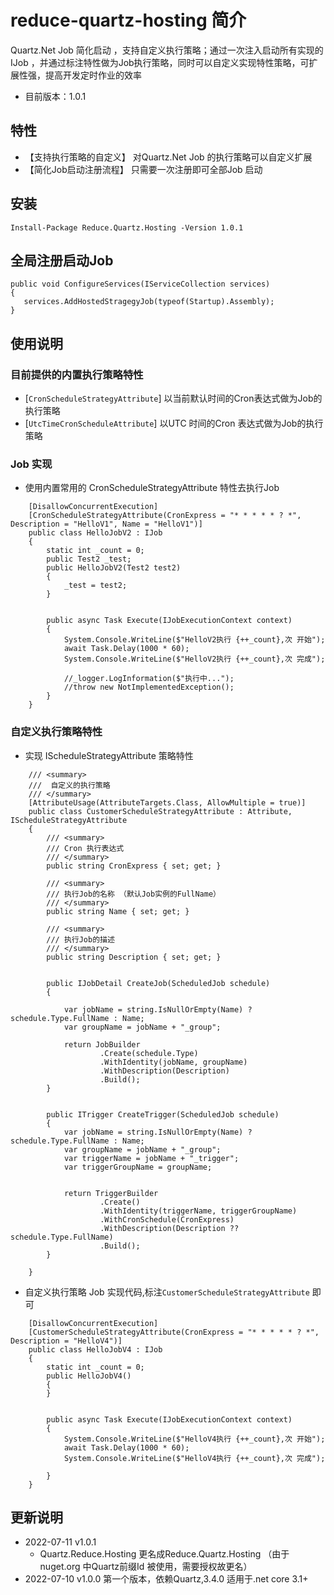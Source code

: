 # reduce-quartz-hosting 简介
Quartz.Net Job 简化启动 ，支持自定义执行策略；通过一次注入启动所有实现的IJob ，并通过标注特性做为Job执行策略，同时可以自定义实现特性策略，可扩展性强，提高开发定时作业的效率
- 目前版本：1.0.1


## 特性
- 【支持执行策略的自定义】 对Quartz.Net Job 的执行策略可以自定义扩展
- 【简化Job启动注册流程】 只需要一次注册即可全部Job 启动

## 安装
```
Install-Package Reduce.Quartz.Hosting -Version 1.0.1
```


## 全局注册启动Job
```
public void ConfigureServices(IServiceCollection services)
{
   services.AddHostedStragegyJob(typeof(Startup).Assembly);
}
```

## 使用说明
### 目前提供的内置执行策略特性
  - [`CronScheduleStrategyAttribute`] 以当前默认时间的Cron表达式做为Job的执行策略
  - [`UtcTimeCronScheduleAttribute`]  以UTC 时间的Cron 表达式做为Job的执行策略

### Job 实现

- 使用内置常用的 CronScheduleStrategyAttribute 特性去执行Job

```
    [DisallowConcurrentExecution]
    [CronScheduleStrategyAttribute(CronExpress = "* * * * * ? *", Description = "HelloV1", Name = "HelloV1")]
    public class HelloJobV2 : IJob
    {
        static int _count = 0;
        public Test2 _test;
        public HelloJobV2(Test2 test2)
        {
            _test = test2;
        }


        public async Task Execute(IJobExecutionContext context)
        {
            System.Console.WriteLine($"HelloV2执行 {++_count},次 开始");
            await Task.Delay(1000 * 60);
            System.Console.WriteLine($"HelloV2执行 {++_count},次 完成");

            //_logger.LogInformation($"执行中...");
            //throw new NotImplementedException();
        }
    }
```
### 自定义执行策略特性

- 实现 IScheduleStrategyAttribute 策略特性

```
    /// <summary>
    ///  自定义的执行策略
    /// </summary>
    [AttributeUsage(AttributeTargets.Class, AllowMultiple = true)]
    public class CustomerScheduleStrategyAttribute : Attribute, IScheduleStrategyAttribute
    {
        /// <summary>
        /// Cron 执行表达式
        /// </summary>
        public string CronExpress { set; get; }

        /// <summary>
        /// 执行Job的名称 （默认Job实例的FullName）
        /// </summary>
        public string Name { set; get; }

        /// <summary>
        /// 执行Job的描述
        /// </summary>
        public string Description { set; get; }


        public IJobDetail CreateJob(ScheduledJob schedule)
        {

            var jobName = string.IsNullOrEmpty(Name) ? schedule.Type.FullName : Name;
            var groupName = jobName + "_group";

            return JobBuilder
                    .Create(schedule.Type)
                    .WithIdentity(jobName, groupName)
                    .WithDescription(Description)
                    .Build();
        }


        public ITrigger CreateTrigger(ScheduledJob schedule)
        {
            var jobName = string.IsNullOrEmpty(Name) ? schedule.Type.FullName : Name;
            var groupName = jobName + "_group";
            var triggerName = jobName + "_trigger";
            var triggerGroupName = groupName;


            return TriggerBuilder
                    .Create()
                    .WithIdentity(triggerName, triggerGroupName)
                    .WithCronSchedule(CronExpress)
                    .WithDescription(Description ?? schedule.Type.FullName)
                    .Build();
        }

    }
```

- 自定义执行策略 Job 实现代码,标注`CustomerScheduleStrategyAttribute` 即可

```
    [DisallowConcurrentExecution]
    [CustomerScheduleStrategyAttribute(CronExpress = "* * * * * ? *", Description = "HelloV4")]
    public class HelloJobV4 : IJob
    {
        static int _count = 0;
        public HelloJobV4()
        {
        }


        public async Task Execute(IJobExecutionContext context)
        {
            System.Console.WriteLine($"HelloV4执行 {++_count},次 开始");
            await Task.Delay(1000 * 60);
            System.Console.WriteLine($"HelloV4执行 {++_count},次 完成");

        }
    }
```


## 更新说明
- 2022-07-11 v1.0.1
  - Quartz.Reduce.Hosting 更名成Reduce.Quartz.Hosting （由于nuget.org 中Quartz前缀Id 被使用，需要授权故更名）
- 2022-07-10 v1.0.0
第一个版本，依赖Quartz,3.4.0 适用于.net core 3.1+
